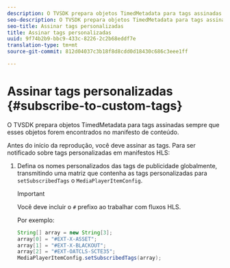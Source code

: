```yaml
---
description: O TVSDK prepara objetos TimedMetadata para tags assinadas sempre que esses objetos forem encontrados no manifesto de conteúdo.
seo-description: O TVSDK prepara objetos TimedMetadata para tags assinadas sempre que esses objetos forem encontrados no manifesto de conteúdo.
seo-title: Assinar tags personalizadas
title: Assinar tags personalizadas
uuid: 9f74b2b9-bbc9-433c-8226-2c2b68eddf7e
translation-type: tm+mt
source-git-commit: 812d04037c3b18f8d8cdd0d18430c686c3eee1ff

---
```



# Assinar tags personalizadas {#subscribe-to-custom-tags}

O TVSDK prepara objetos TimedMetadata para tags assinadas sempre que esses objetos forem encontrados no manifesto de conteúdo.

Antes do início da reprodução, você deve assinar as tags. Para ser notificado sobre tags personalizadas em manifestos HLS:

1. Defina os nomes personalizados das tags de publicidade globalmente, transmitindo uma matriz que contenha as tags personalizadas para `setSubscribedTags` o `MediaPlayerItemConfig`.

   >[!IMPORTANT]
   >
   >Você deve incluir o `#` prefixo ao trabalhar com fluxos HLS.

   Por exemplo:

   ```java
   String[] array = new String[3]; 
   array[0] = "#EXT-X-ASSET"; 
   array[1] = "#EXT-X-BLACKOUT"; 
   array[2] = "#EXT-OATCLS-SCTE35"; 
   MediaPlayerItemConfig.setSubscribedTags(array);
   ```


